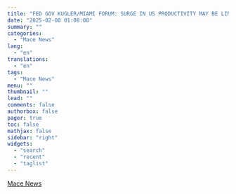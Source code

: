 ```yaml
---
title: "FED GOV KUGLER/MIAMI FORUM: SURGE IN US PRODUCTIVITY MAY BE LINKED TO SURGE IN ENTREPRENEURSHIP AFTER PANDEMIC; OPTIMISTIC TREND TO CONTNUE"
date: "2025-02-08 01:08:00"
summary: ""
categories:
  - "Mace News"
lang:
  - "en"
translations:
  - "en"
tags:
  - "Mace News"
menu: ""
thumbnail: ""
lead: ""
comments: false
authorbox: false
pager: true
toc: false
mathjax: false
sidebar: "right"
widgets:
  - "search"
  - "recent"
  - "taglist"
---
```




[Mace News](https://www.tradingview.com/news/macenews:af59e9ce6094b:0-fed-gov-kugler-miami-forum-surge-in-us-productivity-may-be-linked-to-surge-in-entrepreneurship-after-pandemic-optimistic-trend-to-contnue/)
